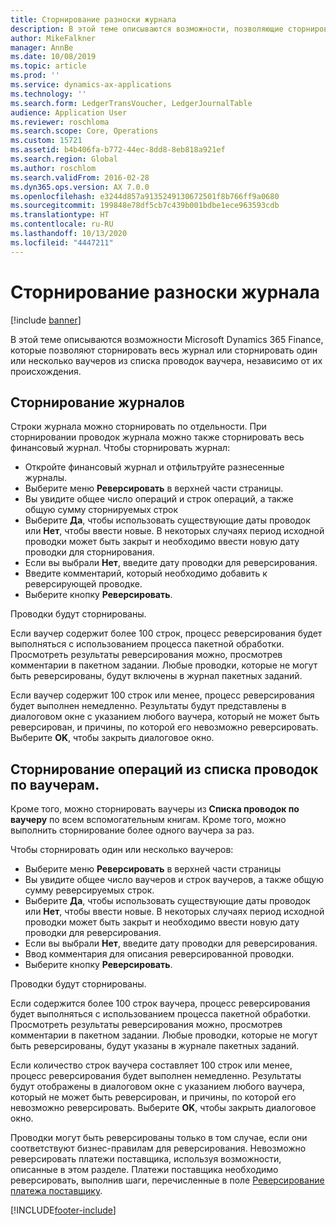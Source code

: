 ```yaml
---
title: Сторнирование разноски журнала
description: В этой теме описываются возможности, позволяющие сторнировать ваучеры из списка проводок по ваучеру или из финансовых журналов.
author: MikeFalkner
manager: AnnBe
ms.date: 10/08/2019
ms.topic: article
ms.prod: ''
ms.service: dynamics-ax-applications
ms.technology: ''
ms.search.form: LedgerTransVoucher, LedgerJournalTable
audience: Application User
ms.reviewer: roschloma
ms.search.scope: Core, Operations
ms.custom: 15721
ms.assetid: b4b406fa-b772-44ec-8dd8-8eb818a921ef
ms.search.region: Global
ms.author: roschlom
ms.search.validFrom: 2016-02-28
ms.dyn365.ops.version: AX 7.0.0
ms.openlocfilehash: e3244d857a9135249130672501f8b766ff9a0680
ms.sourcegitcommit: 199848e78df5cb7c439b001bdbe1ece963593cdb
ms.translationtype: HT
ms.contentlocale: ru-RU
ms.lasthandoff: 10/13/2020
ms.locfileid: "4447211"
---
```

# <a name="reverse-journal-posting"></a>Сторнирование разноски журнала

[!include [banner](../includes/banner.md)]

В этой теме описываются возможности Microsoft Dynamics 365 Finance, которые позволяют сторнировать весь журнал или сторнировать один или несколько ваучеров из списка проводок ваучера, независимо от их происхождения. 

## <a name="reversing-journals"></a>Сторнирование журналов

Строки журнала можно сторнировать по отдельности. При сторнировании проводок журнала можно также сторнировать весь финансовый журнал. Чтобы сторнировать журнал: 

- Откройте финансовый журнал и отфильтруйте разнесенные журналы.
- Выберите меню **Реверсировать** в верхней части страницы.
- Вы увидите общее число операций и строк операций, а также общую сумму сторнируемых строк
- Выберите **Да**, чтобы использовать существующие даты проводок или **Нет**, чтобы ввести новые. В некоторых случаях период исходной проводки может быть закрыт и необходимо ввести новую дату проводки для сторнирования.
- Если вы выбрали **Нет**, введите дату проводки для реверсирования. 
- Введите комментарий, который необходимо добавить к реверсирующей проводке.
- Выберите кнопку **Реверсировать**.

Проводки будут сторнированы. 

Если ваучер содержит более 100 строк, процесс реверсирования будет выполняться с использованием процесса пакетной обработки. Просмотреть результаты реверсирования можно, просмотрев комментарии в пакетном задании. Любые проводки, которые не могут быть реверсированы, будут включены в журнал пакетных заданий.

Если ваучер содержит 100 строк или менее, процесс реверсирования будет выполнен немедленно. Результаты будут представлены в диалоговом окне с указанием любого ваучера, который не может быть реверсирован, и причины, по которой его невозможно реверсировать. Выберите **OK**, чтобы закрыть диалоговое окно.

## <a name="reversing-vouchers-from-the-voucher-transaction-list"></a>Сторнирование операций из списка проводок по ваучерам. 

Кроме того, можно сторнировать ваучеры из **Списка проводок по ваучеру** по всем вспомогательным книгам. Кроме того, можно выполнить сторнирование более одного ваучера за раз. 

Чтобы сторнировать один или несколько ваучеров: 

- Выберите меню **Реверсировать** в верхней части страницы
- Вы увидите общее число ваучеров и строк ваучеров, а также общую сумму реверсируемых строк.
- Выберите **Да**, чтобы использовать существующие даты проводок или **Нет**, чтобы ввести новые. В некоторых случаях период исходной проводки может быть закрыт и необходимо ввести новую дату проводки для реверсирования.
- Если вы выбрали **Нет**, введите дату проводки для реверсирования. 
- Ввод комментария для описания реверсированной проводки.
- Выберите кнопку **Реверсировать**.

Проводки будут сторнированы. 

Если содержится более 100 строк ваучера, процесс реверсирования будет выполняться с использованием процесса пакетной обработки. Просмотреть результаты реверсирования можно, просмотрев комментарии в пакетном задании. Любые проводки, которые не могут быть реверсированы, будут указаны в журнале пакетных заданий.

Если количество строк ваучера составляет 100 строк или менее, процесс реверсирования будет выполнен немедленно. Результаты будут отображены в диалоговом окне с указанием любого ваучера, который не может быть реверсирован, и причины, по которой его невозможно реверсировать. Выберите **OK**, чтобы закрыть диалоговое окно.

Проводки могут быть реверсированы только в том случае, если они соответствуют бизнес-правилам для реверсирования. Невозможно реверсировать платежи поставщика, используя возможности, описанные в этом разделе. Платежи поставщика необходимо реверсировать, выполнив шаги, перечисленные в поле [Реверсирование платежа поставщику](https://docs.microsoft.com/dynamics365/finance/accounts-payable/reverse-vendor-payment).



[!INCLUDE[footer-include](../../includes/footer-banner.md)]